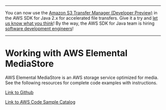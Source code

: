 --------

You can now use the [Amazon S3 Transfer Manager \(Developer Preview\)](https://bit.ly/2WQebiP) in the AWS SDK for Java 2\.x for accelerated file transfers\. Give it a try and [let us know what you think](https://bit.ly/3zT1YYM)\! By the way, the AWS SDK for Java team is hiring [software development engineers](https://github.com/aws/aws-sdk-java-v2/issues/3156)\!

--------

# Working with AWS Elemental MediaStore<a name="examples-mediastore"></a>

 AWS Elemental MediaStore is an AWS storage service optimized for media\. See the following resources for complete code examples with instructions\.

 [Link to Github](https://github.com/awsdocs/aws-doc-sdk-examples/tree/master/javav2/example_code/mediastore) 

 [Link to AWS Code Sample Catalog](http://docs.aws.amazon.com/code-samples/latest/catalog/code-catalog-javav2-example_code-mediastore.html) 